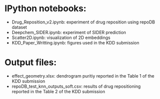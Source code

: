 # IPython notebooks:
* Drug_Reposition_v2.ipynb: experiment of drug reposition using repoDB dataset
* Deepchem_SIDER.ipynb: experiment of SIDER prediction
* Scatter2D.ipynb: visualization of 2D embeddings
* KDD_Paper_Writting.ipynb: figures used in the KDD submission

# Output files:
* effect_geometry.xlsx: dendrogram puritiy reported in the Table 1 of the KDD submission
* repoDB_test_knn_outputs_soft.csv: results of drug repositioning reported in the Table 2 of the KDD submission

